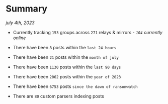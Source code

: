 
# Summary
_july 4th, 2023_

- Currently tracking `153` groups across `271` relays & mirrors - _`104` currently online_

- There have been `8` posts within the `last 24 hours`

- There have been `21` posts within the `month of july`

- There have been `1130` posts within the `last 90 days`

- There have been `2062` posts within the `year of 2023`

- There have been `6753` posts `since the dawn of ransomwatch`

- There are `80` custom parsers indexing posts

